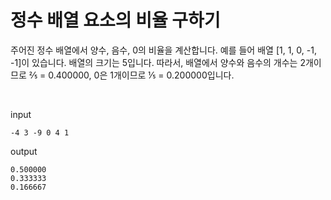 # 정수 배열 요소의 비율 구하기

주어진 정수 배열에서 양수, 음수, 0의 비율을 계산합니다. 예를 들어 배열 [1, 1, 0, -1, -1]이 있습니다. 배열의 크기는 5입니다. 따라서, 배열에서 양수와 음수의 개수는 2개이므로 ⅖ = 0.400000, 0은 1개이므로 ⅕ = 0.200000입니다.


<br>

input
```
-4 3 -9 0 4 1 
```


output
```
0.500000
0.333333
0.166667
```